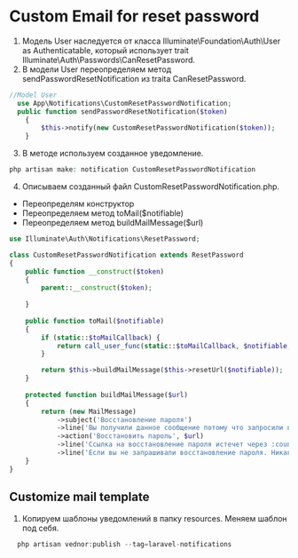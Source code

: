 # Custom Email for reset password

1. Модель User наследуется от класса Illuminate\Foundation\Auth\User as Authenticatable, который использует trait Illuminate\Auth\Passwords\CanResetPassword.
2. В модели User переопределяем метод sendPasswordResetNotification из traita CanResetPassword. 
```php
//Model User
  use App\Notifications\CustomResetPasswordNotification;
  public function sendPasswordResetNotification($token)
    {
        $this->notify(new CustomResetPasswordNotification($token));
    }

```
3. В методе используем созданное уведомление. 
```php
php artisan make: notification CustomResetPasswordNotification
```
4. Описываем созданный файл CustomResetPasswordNotification.php. 
- Переопределям конструктор
- Переопределяем метод toMail($notifiable)
- Переопределяем метод buildMailMessage($url)
```php
use Illuminate\Auth\Notifications\ResetPassword;

class CustomResetPasswordNotification extends ResetPassword
{
    public function __construct($token)
    {
        parent::__construct($token);
        
    }
    
    public function toMail($notifiable)
    {
        if (static::$toMailCallback) {
            return call_user_func(static::$toMailCallback, $notifiable, $this->token);
        }

        return $this->buildMailMessage($this->resetUrl($notifiable));
    }
    
    protected function buildMailMessage($url)
    {
        return (new MailMessage)
            ->subject('Восстановление пароля')
            ->line('Вы получили данное сообщение потому что запросили восстановление пароля в личный кабинет.')
            ->action('Восстановить пароль', $url)
            ->line('Ссылка на восстановление пароля истечет через :count минут.', ['count' => config('auth.passwords.'.config('auth.defaults.passwords').'.expire')])
            ->line('Если вы не запрашивали восстановление пароля. Никаких действий не требуется');
    }
}
```
## Customize mail template
1. Копируем шаблоны уведомлений в папку resources. Меняем шаблон под себя.
```php
  php artisan vednor:publish --tag=laravel-notifications
```


